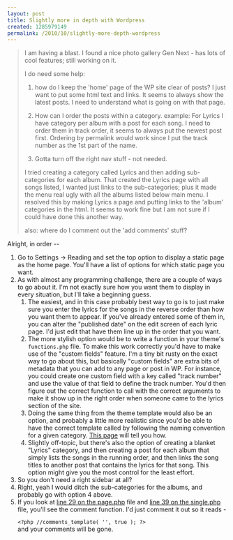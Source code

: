 ```yaml
--- 
layout: post
title: Slightly more in depth with Wordpress
created: 1285979149
permalink: /2010/10/slightly-more-depth-wordpress
---
```

<blockquote>I am having a blast.  I found a nice photo gallery Gen Next - has lots of cool features; still working on it.<br />

I do need some help:<br />

1) how do I keep the 'home' page of the WP site clear of posts?  I just want to put some html text and links.  It seems to always show the latest posts.  I need to understand what is going on with that page.<br />

2) How can I order the posts within a category.  example:  For Lyrics I have category per album with a post for each song.  I need to order them in track order, it seems to always put the newest post first.  Ordering by permalink would work since I put the track number as the 1st part of the name.<br />

3) Gotta turn off the right nav stuff - not needed.<br />

I tried creating a category called Lyrics and then adding sub-categories for each album.  That created the Lyrics page with all songs listed, I wanted just links to the sub-categories; plus it made the menu real ugly with all the albums listed below main menu.  I resolved this by making Lyrics a page and putting links to the 'album' categories in the html.  It seems to work fine but I am not sure if I could have done this another way.<br />

also:  where do I comment out the 'add comments' stuff?
</blockquote>

Alright, in order --

<ol>
<li>Go to Settings -> Reading and set the top option to display a static page as the home page.  You'll have a list of options for which static page you want.</li>
<li>As with almost any programming challenge, there are a couple of ways to go about it.  I'm not exactly sure how you want them to display in every situation, but I'll take a beginning guess.
<ol>
<li>The easiest, and in this case probably best way to go is to just make sure you enter the lyrics for the songs in the reverse order than how you want them to appear.  If you've already entered some of them in, you can alter the "published date" on the edit screen of each lyric page.  I'd just edit that have them line up in the order that you want.</li>
<li>The more stylish option would be to write a function in your theme's <code>functions.php</code> file.  To make this work correctly you'd have to make use of the "custom fields" feature.  I'm a tiny bit rusty on the exact way to go about this, but basically "custom fields" are extra bits of metadata that you can add to any page or post in WP.  For instance, you could create one custom field with a key called "track number" and use the value of that field to define the track number.  You'd then figure out the correct function to call with the correct arguments to make it show up in the right order when someone came to the lyrics section of the site.</li>
<li>Doing the same thing from the theme template would also be an option, and probably a little more realistic since you'd be able to have the correct template called by following the naming convention for a given category.  <a href="http://codex.wordpress.org/Template_Hierarchy">This page</a> will tell you how.</li>
<li>Slightly off-topic, but there's also the option of creating a blanket "Lyrics" category, and then creating a post for each album that simply lists the songs in the running order, and then links the song titles to another post that contains the lyrics for that song.  This option might give you the most control for the least effort.</li>
</ol>
</li>
<li>So you don't need a right sidebar at all?</li>
<li>Right, yeah I would ditch the sub-categories for the albums, and probably go with option 4 above.</li>
<li>If you look at <a href="http://github.com/JGrubb/Base-WP-theme/blob/master//page.php">line 29 on the page.php</a> file and <a href="http://github.com/JGrubb/Base-WP-theme/blob/master//single.php">line 39 on the single.php</a> file, you'll see the comment function.  I'd just comment it out so it reads -

<code>&lt;?php //comments_template( '', true ); ?&gt;</code><br />
and your comments will be gone.</li>
</ol>
